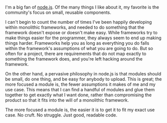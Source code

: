 I'm a big fan of [node.js](http://nodejs.org). Of the many things I like about
it, my favorite is the community's focus on small, reusable components.

I can't begin to count the number of times I've been happily developing within
monolithic frameworks, and needed to do something that the framework doesn't
expose or doesn't make easy. While frameworks try to make things easier for
the programmer, they always seem to end up making things harder. Frameworks
help you as long as everything you do falls within the framework's assumptions
of what you are going to do. But so often for a project, there are
requirements that do not map exactly to something the framework does, and
you're left hacking around the framework.

On the other hand, a pervasive philosophy in node.js is that modules should be
small, do one thing, and be easy for anybody to upload. This is great; the
more focused a module is, the fewer assumptions it makes of me and my use
case. This means that I can find a handful of modules and glue them together
to get exactly what I want done, rather than compromising the product so that
it fits into the will of a monolithic framework.

The more focused a module is, the easier it is to get it to fit my exact use
case. No cruft. No struggle. Just good, readable code.
